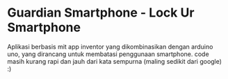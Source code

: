 # Guardian Smartphone - Lock Ur Smartphone

Aplikasi berbasis mit app inventor yang dikombinasikan dengan arduino uno, yang dirancang untuk membatasi penggunaan smartphone.
code masih kurang rapi dan jauh dari kata sempurna (maling sedikit dari google) :)
